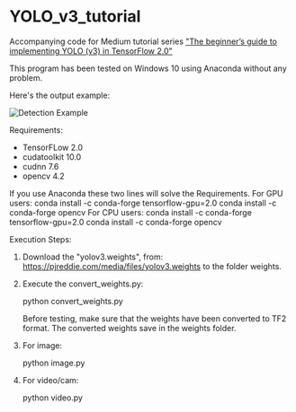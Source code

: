 # YOLO_v3_tutorial
Accompanying code for Medium tutorial series ["The beginner’s guide to implementing YOLO (v3) in TensorFlow 2.0"](https://medium.com/@rahmadsadli/the-beginners-guide-to-implementing-yolo-v3-in-tensorflow-2-0-part-1-fcdb64b04a91)

This program has been tested on Windows 10 using Anaconda without any problem.

Here's the output example:

![Detection Example](https://machinelearningspace.com/wp-content/uploads/2020/01/val2.jpg)


Requirements:
- TensorFLow 2.0
- cudatoolkit 10.0
- cudnn 7.6 
- opencv 4.2

If you use Anaconda these two lines will solve the Requirements.
  For GPU users:
     conda install -c conda-forge tensorflow-gpu=2.0
     conda install -c conda-forge opencv
  For CPU users:
     conda install -c conda-forge tensorflow-gpu=2.0
     conda install -c conda-forge opencv


Execution Steps:

1. Download the "yolov3.weights", from:
https://pjreddie.com/media/files/yolov3.weights
to the folder weights.

2. Execute the convert_weights.py:

   python convert_weights.py

   Before testing, make sure that the weights have been converted to TF2 format.
   The converted weights save in the weights folder.

3. For image:

   python image.py

4. For video/cam:

   python video.py
